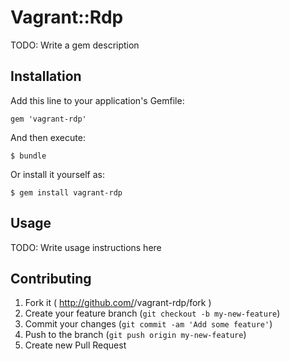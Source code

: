 # Vagrant::Rdp

TODO: Write a gem description

## Installation

Add this line to your application's Gemfile:

    gem 'vagrant-rdp'

And then execute:

    $ bundle

Or install it yourself as:

    $ gem install vagrant-rdp

## Usage

TODO: Write usage instructions here

## Contributing

1. Fork it ( http://github.com/<my-github-username>/vagrant-rdp/fork )
2. Create your feature branch (`git checkout -b my-new-feature`)
3. Commit your changes (`git commit -am 'Add some feature'`)
4. Push to the branch (`git push origin my-new-feature`)
5. Create new Pull Request
